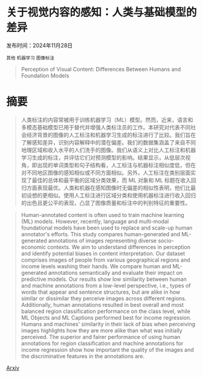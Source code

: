 # 关于视觉内容的感知：人类与基础模型的差异

发布时间：2024年11月28日

`其他` `机器学习` `图像标注`

> Perception of Visual Content: Differences Between Humans and Foundation Models

# 摘要

> 人类标注的内容常被用于训练机器学习（ML）模型。然而，近来，语言和多模态基础模型已用于替代并增强人类标注员的工作。本研究对代表不同社会经济背景的图像的人工标注和机器学习生成的标注进行了比较。我们旨在了解感知差异，识别内容解释中的潜在偏差。我们的数据集涵盖了来自不同地理区域和收入水平的人们洗手的图像。我们从语义上对比人工标注和机器学习生成的标注，并评估它们对预测模型的影响。结果显示，从低层次视角，即出现的单词类型和句子结构看，人工标注与机器标注相似度低，但在对不同地区图像的感知相似或不同方面相似。另外，人工标注在类别层面实现了最佳的总体和最平衡的区域分类效果，而 ML 对象和 ML 标题在收入回归方面表现最优。人类和机器在感知图像时无偏差的相似性表明，他们比最初设想的更相似。使用人工标注进行区域分类和使用机器标注进行收入回归的出色且更公平的表现，凸显了图像质量和标注中的判别特征的重要性。

> Human-annotated content is often used to train machine learning (ML) models. However, recently, language and multi-modal foundational models have been used to replace and scale-up human annotator's efforts. This study compares human-generated and ML-generated annotations of images representing diverse socio-economic contexts. We aim to understand differences in perception and identify potential biases in content interpretation. Our dataset comprises images of people from various geographical regions and income levels washing their hands. We compare human and ML-generated annotations semantically and evaluate their impact on predictive models. Our results show low similarity between human and machine annotations from a low-level perspective, i.e., types of words that appear and sentence structures, but are alike in how similar or dissimilar they perceive images across different regions. Additionally, human annotations resulted in best overall and most balanced region classification performance on the class level, while ML Objects and ML Captions performed best for income regression. Humans and machines' similarity in their lack of bias when perceiving images highlights how they are more alike than what was initially perceived. The superior and fairer performance of using human annotations for region classification and machine annotations for income regression show how important the quality of the images and the discriminative features in the annotations are.

[Arxiv](https://arxiv.org/abs/2411.18968)